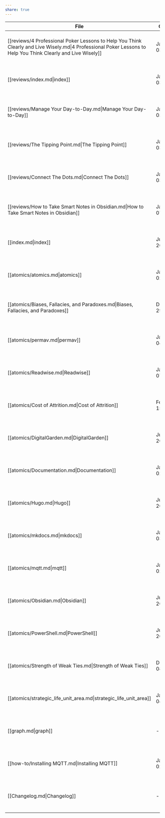 ```yaml
---
share: true
---
```


| File                                                                                                                                                          | Created           | Updated                     |
| ------------------------------------------------------------------------------------------------------------------------------------------------------------- | ----------------- | --------------------------- |
| [[reviews/4 Professional Poker Lessons to Help You Think Clearly and Live Wisely.md\|4 Professional Poker Lessons to Help You Think Clearly and Live Wisely]] | January 03, 2024  | 1:03 PM - January 03, 2024  |
| [[reviews/index.md\|index]]                                                                                                                                   | January 03, 2024  | 5:52 PM - January 07, 2024  |
| [[reviews/Manage Your Day-to-Day.md\|Manage Your Day-to-Day]]                                                                                                 | January 03, 2024  | 1:42 PM - January 03, 2024  |
| [[reviews/The Tipping Point.md\|The Tipping Point]]                                                                                                           | January 03, 2024  | 1:11 PM - January 03, 2024  |
| [[reviews/Connect The Dots.md\|Connect The Dots]]                                                                                                             | January 03, 2024  | 1:27 PM - January 03, 2024  |
| [[reviews/How to Take Smart Notes in Obsidian.md\|How to Take Smart Notes in Obsidian]]                                                                       | January 07, 2024  | 5:49 PM - January 07, 2024  |
| [[index.md\|index]]                                                                                                                                           | July 06, 2022     | 11:58 AM - January 03, 2024 |
| [[atomics/atomics.md\|atomics]]                                                                                                                               | January 02, 2024  | 11:59 AM - January 03, 2024 |
| [[atomics/Biases, Fallacies, and Paradoxes.md\|Biases, Fallacies, and Paradoxes]]                                                                             | December 29, 2022 | 1:03 PM - January 03, 2024  |
| [[atomics/permav.md\|permav]]                                                                                                                                 | January 04, 2024  | 9:07 AM - January 04, 2024  |
| [[atomics/Readwise.md\|Readwise]]                                                                                                                             | January 07, 2024  | 5:53 PM - January 07, 2024  |
| [[atomics/Cost of Attrition.md\|Cost of Attrition]]                                                                                                           | February 15, 2022 | 11:56 PM - January 03, 2024 |
| [[atomics/DigitalGarden.md\|DigitalGarden]]                                                                                                                   | July 06, 2022     | 11:59 AM - January 03, 2024 |
| [[atomics/Documentation.md\|Documentation]]                                                                                                                   | January 02, 2024  | 11:59 AM - January 03, 2024 |
| [[atomics/Hugo.md\|Hugo]]                                                                                                                                     | July 09, 2022     | 11:59 AM - January 03, 2024 |
| [[atomics/mkdocs.md\|mkdocs]]                                                                                                                                 | January 03, 2024  | 11:59 AM - January 03, 2024 |
| [[atomics/mqtt.md\|mqtt]]                                                                                                                                     | January 02, 2024  | 11:59 AM - January 03, 2024 |
| [[atomics/Obsidian.md\|Obsidian]]                                                                                                                             | July 06, 2022     | 11:59 AM - January 03, 2024 |
| [[atomics/PowerShell.md\|PowerShell]]                                                                                                                         | July 09, 2022     | 11:59 AM - January 03, 2024 |
| [[atomics/Strength of Weak Ties.md\|Strength of Weak Ties]]                                                                                                   | December 08, 2023 | 1:17 PM - January 03, 2024  |
| [[atomics/strategic_life_unit_area.md\|strategic_life_unit_area]]                                                                                             | January 04, 2024  | 9:13 AM - January 04, 2024  |
| [[graph.md\|graph]]                                                                                                                                           | \-                | 11:53 PM - January 03, 2024 |
| [[how-to/Installing MQTT.md\|Installing MQTT]]                                                                                                                | January 02, 2023  | 11:58 AM - January 03, 2024 |
| [[Changelog.md\|Changelog]]                                                                                                                                   | \-                | 11:11 PM - January 07, 2024 |

